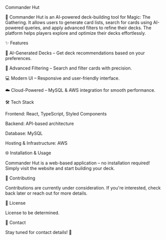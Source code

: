 Commander Hut

🚀 Commander Hut is an AI-powered deck-building tool for Magic: The Gathering. It allows users to generate card lists, search for cards using AI-powered queries, and apply advanced filters to refine their decks. The platform helps players explore and optimize their decks effortlessly.

✨ Features

🧠 AI-Generated Decks – Get deck recommendations based on your preferences.

🔎 Advanced Filtering – Search and filter cards with precision.

💻 Modern UI – Responsive and user-friendly interface.

☁️ Cloud-Powered – MySQL & AWS integration for smooth performance.

🛠 Tech Stack

Frontend: React, TypeScript, Styled Components

Backend: API-based architecture

Database: MySQL

Hosting & Infrastructure: AWS

🌐 Installation & Usage

Commander Hut is a web-based application – no installation required! Simply visit the website and start building your deck.

🤝 Contributing

Contributions are currently under consideration. If you're interested, check back later or reach out for more details.

📜 License

License to be determined.

📩 Contact

Stay tuned for contact details! 🚀
